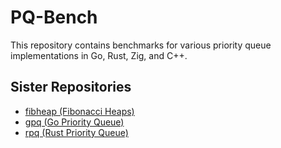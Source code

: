 # PQ-Bench

This repository contains benchmarks for various priority queue implementations in Go, Rust, Zig, and C++. 

## Sister Repositories
- [fibheap (Fibonacci Heaps)](https://github.com/JustinTimperio/fibheap)
- [gpq (Go Priority Queue)](https://github.com/JustinTimperio/gpq)
- [rpq (Rust Priority Queue)](https://github.com/JustinTimperio/rpq)